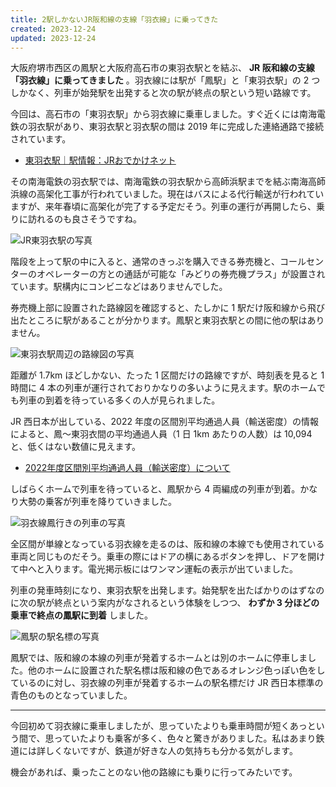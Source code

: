 ```yaml
---
title: 2駅しかないJR阪和線の支線「羽衣線」に乗ってきた
created: 2023-12-24
updated: 2023-12-24
---
```


大阪府堺市西区の鳳駅と大阪府高石市の東羽衣駅とを結ぶ、 **JR 阪和線の支線「羽衣線」に乗ってきました** 。羽衣線には駅が「鳳駅」と「東羽衣駅」の 2 つしかなく、列車が始発駅を出発すると次の駅が終点の駅という短い路線です。

今回は、高石市の「東羽衣駅」から羽衣線に乗車しました。すぐ近くには南海電鉄の羽衣駅があり、東羽衣駅と羽衣駅の間は 2019 年に完成した連絡通路で接続されています。

- [東羽衣駅｜駅情報：JRおでかけネット](https://www.jr-odekake.net/eki/top?id=0621951)

その南海電鉄の羽衣駅では、南海電鉄の羽衣駅から高師浜駅までを結ぶ南海高師浜線の高架化工事が行われていました。現在はバスによる代行輸送が行われていますが、来年春頃に高架化が完了する予定だそう。列車の運行が再開したら、乗りに訪れるのも良さそうですね。

![JR東羽衣駅の写真](e0d78042-1b7a-4154-91d0-ab23733d7200)

階段を上って駅の中に入ると、通常のきっぷを購入できる券売機と、コールセンターのオペレーターの方との通話が可能な「みどりの券売機プラス」が設置されています。駅構内にコンビニなどはありませんでした。

券売機上部に設置された路線図を確認すると、たしかに 1 駅だけ阪和線から飛び出たところに駅があることが分かります。鳳駅と東羽衣駅との間に他の駅はありません。

![東羽衣駅周辺の路線図の写真](f75ebfe7-231c-41f2-25cf-4f55ec35c500)

距離が 1.7km ほどしかない、たった 1 区間だけの路線ですが、時刻表を見ると 1 時間に 4 本の列車が運行されておりかなりの多いように見えます。駅のホームでも列車の到着を待っている多くの人が見られました。

JR 西日本が出している、2022 年度の区間別平均通過人員（輸送密度）の情報によると、鳳～東羽衣間の平均通過人員（1 日 1km あたりの人数）は 10,094 と、低くはない数値に見えます。

- [2022年度区間別平均通過人員（輸送密度）について](https://www.westjr.co.jp/press/article/items/230929_00_press_ysomitsudo.pdf)

しばらくホームで列車を待っていると、鳳駅から 4 両編成の列車が到着。かなり大勢の乗客が列車を降りていきました。

![羽衣線鳳行きの列車の写真](4be5cf3e-5b1f-48ec-7908-e5b6477d7900)

全区間が単線となっている羽衣線を走るのは、阪和線の本線でも使用されている車両と同じものだそう。乗車の際にはドアの横にあるボタンを押し、ドアを開けて中へと入ります。電光掲示板にはワンマン運転の表示が出ていました。

列車の発車時刻になり、東羽衣駅を出発します。始発駅を出たばかりのはずなのに次の駅が終点という案内がなされるという体験をしつつ、 **わずか 3 分ほどの乗車で終点の鳳駅に到着** しました。

![鳳駅の駅名標の写真](251e0235-df0f-4b1c-e8c0-c30affab3400)

鳳駅では、阪和線の本線の列車が発着するホームとは別のホームに停車しました。他のホームに設置された駅名標は阪和線の色であるオレンジ色っぽい色をしているのに対し、羽衣線の列車が発着するホームの駅名標だけ JR 西日本標準の青色のものとなっていました。

---

今回初めて羽衣線に乗車しましたが、思っていたよりも乗車時間が短くあっという間で、思っていたよりも乗客が多く、色々と驚きがありました。私はあまり鉄道には詳しくないですが、鉄道が好きな人の気持ちも分かる気がします。

機会があれば、乗ったことのない他の路線にも乗りに行ってみたいです。
